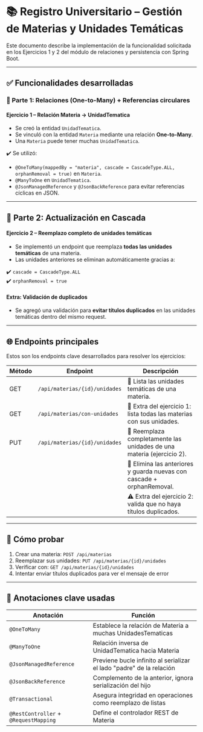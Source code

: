 # 📚 Registro Universitario – Gestión de Materias y Unidades Temáticas

Este documento describe la implementación de la funcionalidad solicitada en los Ejercicios 1 y 2 del módulo de relaciones y persistencia con Spring Boot.

---

## ✅ Funcionalidades desarrolladas

### 🧩 Parte 1: Relaciones (One-to-Many) + Referencias circulares

#### Ejercicio 1 – Relación Materia → UnidadTematica

- Se creó la entidad `UnidadTematica`.
- Se vinculó con la entidad `Materia` mediante una relación **One-to-Many**.
- Una `Materia` puede tener muchas `UnidadTematica`.

✔️ Se utilizó:

- `@OneToMany(mappedBy = "materia", cascade = CascadeType.ALL, orphanRemoval = true)` en `Materia`.
- `@ManyToOne` en `UnidadTematica`.
- `@JsonManagedReference` y `@JsonBackReference` para evitar referencias cíclicas en JSON.

---

## 🔄 Parte 2: Actualización en Cascada

#### Ejercicio 2 – Reemplazo completo de unidades temáticas

- Se implementó un endpoint que reemplaza **todas las unidades temáticas** de una materia.
- Las unidades anteriores se eliminan automáticamente gracias a:

✔️ `cascade = CascadeType.ALL`  
✔️ `orphanRemoval = true`

#### Extra: Validación de duplicados

- Se agregó una validación para **evitar títulos duplicados** en las unidades temáticas dentro del mismo request.

---

## 🌐 Endpoints principales

Estos son los endpoints clave desarrollados para resolver los ejercicios:

| Método | Endpoint                            | Descripción                                                                 |
|--------|-------------------------------------|-----------------------------------------------------------------------------|
| GET    | `/api/materias/{id}/unidades`       | 📌 Lista las unidades temáticas de una materia.                             |
| GET    | `/api/materias/con-unidades`        | 📌 Extra del ejercicio 1: lista todas las materias con sus unidades.        |
| PUT    | `/api/materias/{id}/unidades`       | 📌 Reemplaza completamente las unidades de una materia (ejercicio 2).       |
|        |                                     | 🚫 Elimina las anteriores y guarda nuevas con cascade + orphanRemoval.     |
|        |                                     | ⚠️ Extra del ejercicio 2: valida que no haya títulos duplicados.           |

---

## 🧪 Cómo probar

1. Crear una materia: `POST /api/materias`
2. Reemplazar sus unidades: `PUT /api/materias/{id}/unidades`
3. Verificar con: `GET /api/materias/{id}/unidades`
4. Intentar enviar títulos duplicados para ver el mensaje de error

---

## 🔖 Anotaciones clave usadas

| Anotación                    | Función                                                               |
|-----------------------------|------------------------------------------------------------------------|
| `@OneToMany`                | Establece la relación de Materia a muchas UnidadesTematicas            |
| `@ManyToOne`                | Relación inversa de UnidadTematica hacia Materia                      |
| `@JsonManagedReference`     | Previene bucle infinito al serializar el lado "padre" de la relación  |
| `@JsonBackReference`        | Complemento de la anterior, ignora serialización del hijo              |
| `@Transactional`            | Asegura integridad en operaciones como reemplazo de listas             |
| `@RestController` + `@RequestMapping` | Define el controlador REST de Materia                              |
